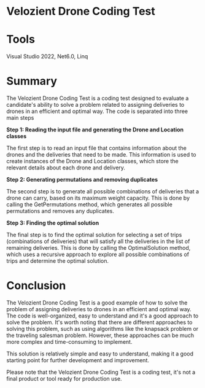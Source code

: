 
# Velozient Drone Coding Test

# Tools
  
  Visual Studio 2022, Net6.0, Linq
  
# Summary

The Velozient Drone Coding Test is a coding test designed to evaluate a candidate's ability to solve a problem related to assigning deliveries to drones in an efficient and optimal way. The code is separated into three main steps

**Step 1: Reading the input file and generating the Drone and Location classes**

The first step is to read an input file that contains information about the drones and the deliveries that need to be made. This information is used to create instances of the Drone and Location classes, which store the relevant details about each drone and delivery.

  

**Step 2: Generating permutations and removing duplicates**

The second step is to generate all possible combinations of deliveries that a drone can carry, based on its maximum weight capacity. This is done by calling the GetPermutations method, which generates all possible permutations and removes any duplicates.

  

**Step 3: Finding the optimal solution**

The final step is to find the optimal solution for selecting a set of trips (combinations of deliveries) that will satisfy all the deliveries in the list of remaining deliveries. This is done by calling the OptimalSolution method, which uses a recursive approach to explore all possible combinations of trips and determine the optimal solution.

  

# Conclusion

The Velozient Drone Coding Test is a good example of how to solve the problem of assigning deliveries to drones in an efficient and optimal way. The code is well-organized, easy to understand and it's a good approach to solve the problem. It's worth noting that there are different approaches to solving this problem, such as using algorithms like the knapsack problem or the traveling salesman problem. However, these approaches can be much more complex and time-consuming to implement.

This solution is relatively simple and easy to understand, making it a good starting point for further development and improvement.  

Please note that the Velozient Drone Coding Test is a coding test, it's not a final product or tool ready for production use.
